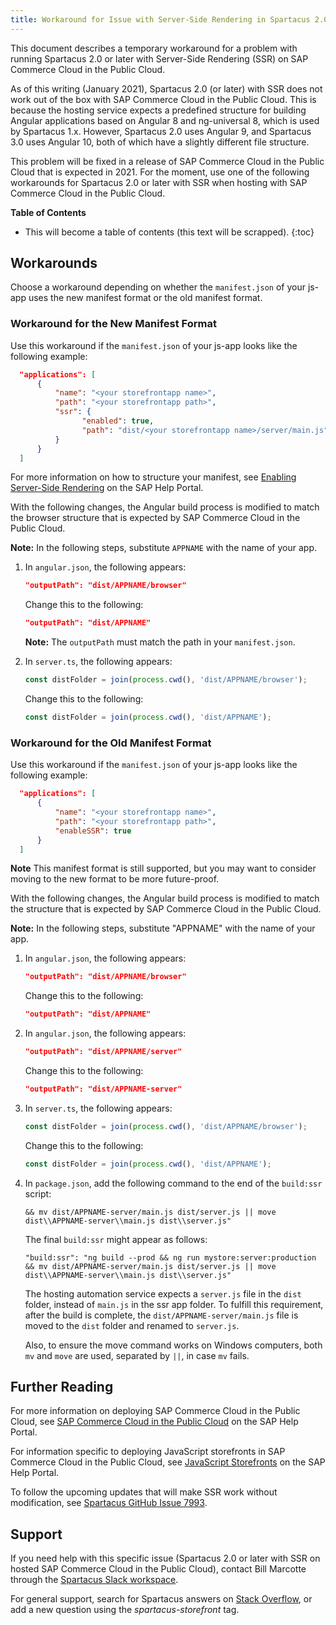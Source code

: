 ```yaml
---
title: Workaround for Issue with Server-Side Rendering in Spartacus 2.0 or later and SAP Commerce Cloud for Public Cloud
---
```


This document describes a temporary workaround for a problem with running Spartacus 2.0 or later with Server-Side Rendering (SSR) on SAP Commerce Cloud in the Public Cloud.

As of this writing (January 2021), Spartacus 2.0 (or later) with SSR does not work out of the box with SAP Commerce Cloud in the Public Cloud. This is because the hosting service expects a predefined structure for building Angular applications based on Angular 8 and ng-universal 8, which is used by Spartacus 1.x. However, Spartacus 2.0 uses Angular 9, and Spartacus 3.0 uses Angular 10, both of which have a slightly different file structure.

This problem will be fixed in a release of SAP Commerce Cloud in the Public Cloud that is expected in 2021. For the moment, use one of the following workarounds for Spartacus 2.0 or later with SSR when hosting with SAP Commerce Cloud in the Public Cloud.

**Table of Contents**

- This will become a table of contents (this text will be scrapped).
{:toc}

## Workarounds

Choose a workaround depending on whether the `manifest.json` of your js-app uses the new manifest format or the old manifest format.

### Workaround for the New Manifest Format

Use this workaround if the `manifest.json` of your js-app looks like the following example:

```json
  "applications": [
      {
          "name": "<your storefrontapp name>",
          "path": "<your storefrontapp path>",
          "ssr": {
                "enabled": true,
                "path": "dist/<your storefrontapp name>/server/main.js"
          }
      }
  ]
```

For more information on how to structure your manifest, see [Enabling Server-Side Rendering](https://help.sap.com/viewer/b2f400d4c0414461a4bb7e115dccd779/LATEST/en-US/cd5b94c25a68456ba5840f942f33f68b.html) on the SAP Help Portal.

With the following changes, the Angular build process is modified to match the browser structure that is expected by SAP Commerce Cloud in the Public Cloud.

**Note:** In the following steps, substitute `APPNAME` with the name of your app.

1. In `angular.json`, the following appears:

   ```json
   "outputPath": "dist/APPNAME/browser"
   ```
   
   Change this to the following:
   
   ```json
   "outputPath": "dist/APPNAME"
   ```

   **Note:** The `outputPath` must match the path in your `manifest.json`.

2. In `server.ts`, the following appears:

   ```ts
   const distFolder = join(process.cwd(), 'dist/APPNAME/browser');
   ```

   Change this to the following:

   ```ts
   const distFolder = join(process.cwd(), 'dist/APPNAME');
   ```

### Workaround for the Old Manifest Format

Use this workaround if the `manifest.json` of your js-app looks like the following example:

```json
  "applications": [
      {
          "name": "<your storefrontapp name>",
          "path": "<your storefrontapp path>",
          "enableSSR": true
      }
  ]
```

**Note** This manifest format is still supported, but you may want to consider moving to the new format to be more future-proof.

With the following changes, the Angular build process is modified to match the structure that is expected by SAP Commerce Cloud in the Public Cloud.

**Note:** In the following steps, substitute "APPNAME" with the name of your app.

1. In `angular.json`, the following appears:

   ```json
   "outputPath": "dist/APPNAME/browser"
   ```

   Change this to the following:

   ```json
   "outputPath": "dist/APPNAME"
   ```

2. In `angular.json`, the following appears:

   ```json
   "outputPath": "dist/APPNAME/server"
   ```

   Change this to the following:

   ```json
   "outputPath": "dist/APPNAME-server"
   ```

3. In `server.ts`, the following appears:

   ```ts
   const distFolder = join(process.cwd(), 'dist/APPNAME/browser');
   ```

   Change this to the following:

   ```ts
   const distFolder = join(process.cwd(), 'dist/APPNAME');
   ```

4. In `package.json`, add the following command to the end of the `build:ssr` script:

   ```text
   && mv dist/APPNAME-server/main.js dist/server.js || move dist\\APPNAME-server\\main.js dist\\server.js"
   ```

   The final `build:ssr` might appear as follows:

   ```text
   "build:ssr": "ng build --prod && ng run mystore:server:production && mv dist/APPNAME-server/main.js dist/server.js || move dist\\APPNAME-server\\main.js dist\\server.js"
   ```

   The hosting automation service expects a `server.js` file in the `dist` folder, instead of `main.js` in the ssr app folder. To fulfill this requirement, after the build is complete, the `dist/APPNAME-server/main.js` file is moved to the `dist` folder and renamed to `server.js`.

   Also, to ensure the move command works on Windows computers, both `mv` and `move` are used, separated by `||`, in case `mv` fails.

## Further Reading

For more information on deploying SAP Commerce Cloud in the Public Cloud, see [SAP Commerce Cloud in the Public Cloud](https://help.sap.com/viewer/product/SAP_COMMERCE_CLOUD_PUBLIC_CLOUD/LATEST/en-US) on the SAP Help Portal.

For information specific to deploying JavaScript storefronts in SAP Commerce Cloud in the Public Cloud, see [JavaScript Storefronts](https://help.sap.com/viewer/b2f400d4c0414461a4bb7e115dccd779/LATEST/en-US/d1a3de28d67c4a418eabbba532238f9b.html) on the SAP Help Portal.

To follow the upcoming updates that will make SSR work without modification, see [Spartacus GitHub Issue 7993](https://github.com/SAP/spartacus/issues/7993).

## Support

If you need help with this specific issue (Spartacus 2.0 or later with SSR on hosted SAP Commerce Cloud in the Public Cloud), contact Bill Marcotte through the [Spartacus Slack workspace](https://join.slack.com/t/spartacus-storefront/shared_invite/zt-jekftqo0-HP6xt6IF~ffVB2cGG66fcQ).

For general support, search for Spartacus answers on [Stack Overflow](https://stackoverflow.com/search?q=spartacus-storefront), or add a new question using the *spartacus-storefront* tag.
